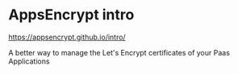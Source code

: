 # AppsEncrypt intro

https://appsencrypt.github.io/intro/


A better way to manage the Let's Encrypt certificates of your Paas Applications


